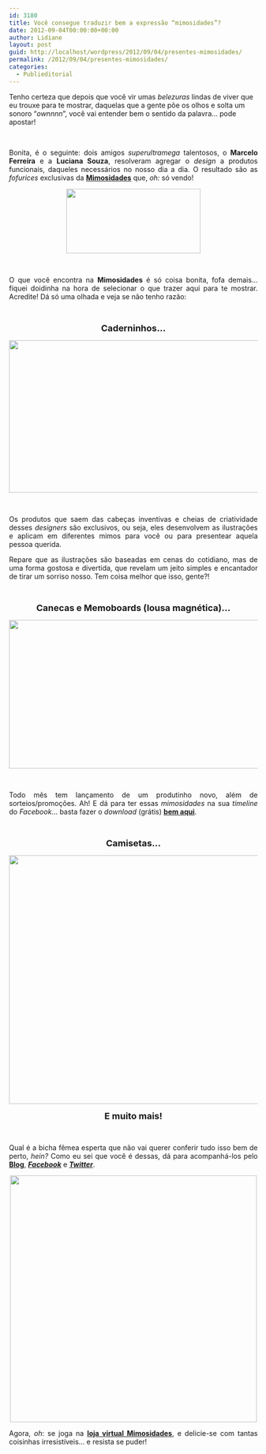 ```yaml
---
id: 3180
title: Você consegue traduzir bem a expressão “mimosidades”?
date: 2012-09-04T00:00:00+00:00
author: Lidiane
layout: post
guid: http://localhost/wordpress/2012/09/04/presentes-mimosidades/
permalink: /2012/09/04/presentes-mimosidades/
categories:
  - Publieditorial
---
```

Tenho certeza que depois que você vir umas _belezuras_ lindas de viver que eu trouxe para te mostrar, daquelas que a gente põe os olhos e solta um sonoro “_ownnnn_”, você vai entender bem o sentido da palavra… pode apostar!

&nbsp;

<p align="justify">
  Bonita, é o seguinte: dois amigos <em>superultramega</em> talentosos, o <strong>Marcelo Ferreira</strong> e a <strong>Luciana Souza</strong>, resolveram agregar o <em>design</em> a produtos funcionais, daqueles necessários no nosso dia a dia. O resultado são as <em>fofurices</em> exclusivas da <strong><a href="http://loja.mimosidades.com.br/" target="_blank">Mimosidades</a></strong> que, <em>oh: </em>só vendo!
</p>

<!--more-->

<p align="center">
  <a href="http://www.trololodemulher.com.br/?attachment_id=9084" rel="attachment wp-att-9084"><img class="alignnone size-full wp-image-9084" title="MIMOSIDADES" src="http://www.trololodemulher.com.br/blog/wp-content/uploads/2012/09/MIMOSIDADES.png" alt="" width="272" height="131" /></a>
</p>

&nbsp;

<p align="justify">
  O que você encontra na <strong>Mimosidades</strong> é só coisa bonita, fofa demais… fiquei doidinha na hora de selecionar o que trazer aqui para te mostrar. Acredite! Dá só uma olhada e veja se não tenho razão:
</p>

&nbsp;

<p align="center">
  <strong><span style="font-size: large;">Caderninhos…</span></strong>
</p>

<p align="center">
  <a href="http://www.trololodemulher.com.br/?attachment_id=9088" rel="attachment wp-att-9088"><img class="alignnone size-full wp-image-9088" title="MIMOSIDADES-CADERNINHOS" src="http://www.trololodemulher.com.br/blog/wp-content/uploads/2012/09/MIMOSIDADES-CADERNINHOS.png" alt="" width="600" height="309" /></a>
</p>

&nbsp;

<p align="justify">
  Os produtos que saem das cabeças inventivas e cheias de criatividade desses <em>designers</em> são exclusivos, ou seja, eles desenvolvem as ilustrações e aplicam em diferentes mimos para você ou para presentear aquela pessoa querida.
</p>

<p align="justify">
  Repare que as ilustrações são baseadas em cenas do cotidiano, mas de uma forma gostosa e divertida, que revelam um jeito simples e encantador de tirar um sorriso nosso. Tem coisa melhor que isso, gente?!
</p>

&nbsp;

<p align="center">
  <strong><span style="font-size: large;">Canecas e Memoboards (lousa magnética)…</span></strong>
</p>

<p align="center">
  <a href="http://www.trololodemulher.com.br/?attachment_id=9090" rel="attachment wp-att-9090"><img class="alignnone size-full wp-image-9090" title="MIMOSIDADES-CANECAS-LOUSA MAGNETICA" src="http://www.trololodemulher.com.br/blog/wp-content/uploads/2012/09/MIMOSIDADES-CANECAS-LOUSA-MAGNETICA.png" alt="" width="600" height="301" /></a>
</p>

&nbsp;

<p align="justify">
  Todo mês tem lançamento de um produtinho novo, além de sorteios/promoções. Ah! E dá para ter essas <em>mimosidades</em> na sua <em>timeline</em> do <em>Facebook</em>… basta fazer o<em> download</em> (grátis) <strong><a href="http://www.mimosidades.com.br/timeline_mimosidades/" target="_blank">bem aqui</a></strong>.
</p>

&nbsp;

<p align="center">
  <strong><span style="font-size: large;">Camisetas…</span></strong>
</p>

<p align="center">
  <a href="http://www.trololodemulher.com.br/?attachment_id=9089" rel="attachment wp-att-9089"><img class="alignnone size-full wp-image-9089" title="MIMOSIDADES-CAMISETAS" src="http://www.trololodemulher.com.br/blog/wp-content/uploads/2012/09/MIMOSIDADES-CAMISETAS.png" alt="" width="600" height="504" /></a>
</p>

<p align="center">
  <strong><span style="font-size: large;">E muito mais!</span></strong>
</p>

&nbsp;

<p align="justify">
  Qual é a bicha fêmea esperta que não vai querer conferir tudo isso bem de perto, <em>hein?</em> Como eu sei que você é dessas, dá para acompanhá-los pelo <strong><a href="http://www.mimosidades.com.br/" target="_blank">Blog</a></strong>, <strong><em><a href="https://www.facebook.com/mimosidadespresentes" target="_blank">Facebook</a></em></strong> e <strong><em><a href="https://twitter.com/mimosidades" target="_blank">Twitter</a></em></strong>.
</p>

<p align="center">
  <a href="http://www.trololodemulher.com.br/?attachment_id=9085" rel="attachment wp-att-9085"><img class="alignnone size-full wp-image-9085" title="MIMOSIDADES[2]" src="http://www.trololodemulher.com.br/blog/wp-content/uploads/2012/09/Mimosidades2.jpg" alt="" width="500" height="500" /></a>
</p>

<p align="justify">
  Agora, <em>oh</em>: se joga na <strong><a href="http://loja.mimosidades.com.br/" target="_blank">loja virtual Mimosidades</a></strong>, e delicie-se com tantas coisinhas irresistíveis… e resista se puder!
</p>